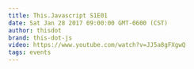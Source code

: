 ```yaml
---
title: This.Javascript S1E01
date: Sat Jan 28 2017 09:00:00 GMT-0600 (CST)
author: thisdot
brand: this-dot-js
video: https://www.youtube.com/watch?v=JJ5a8gFXgwQ
tags: events
---
```

